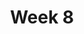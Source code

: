 ---
    title: Week 8
    weekNumber: 8
    days:
      - date: 2023-2-27
        events:
          "**LEC 19**{: .label .label-lecture } [Confidence Intervals, Center and Spread](http://datahub.ucsd.edu/user-redirect/git-sync?repo=https://github.com/dsc-courses/dsc10-2023-wi&subPath=lectures/lec19/lec19.ipynb) [✏️](resources/lectures/lec19/lec19.html)":
            "[CIT 13.4-14.2](https://inferentialthinking.com/chapters/13/4/Using_Confidence_Intervals.html)"
                
      - date: 2023-3-1
        events:
          "**LEC 20**{: .label .label-lecture } Spread, The Normal Distribution":
            "[CIT 14.3-14.4](https://inferentialthinking.com/chapters/14/3/SD_and_the_Normal_Curve.html)"

          "**DIS 8**{: .label .label-disc } [Permutation Testing and Bootstrapping](https://practice.dsc10.com/disc08/index.html)":
      - date: 2023-3-2
        events:
          "**HW 5**{: .label .label-hw } [Permutation Testing, Percentiles, and Bootstrapping](http://datahub.ucsd.edu/user-redirect/git-sync?repo=https://github.com/dsc-courses/dsc10-2023-wi&subPath=homeworks/hw05/hw05.ipynb)":
      
      - date: 2023-3-3
        events:
          "**LEC 21**{: .label .label-lecture } The Normal Distribution, The Central Limit Theorem":
            "[CIT 14.4-14.5](https://inferentialthinking.com/chapters/14/4/Central_Limit_Theorem.html)"
                
---